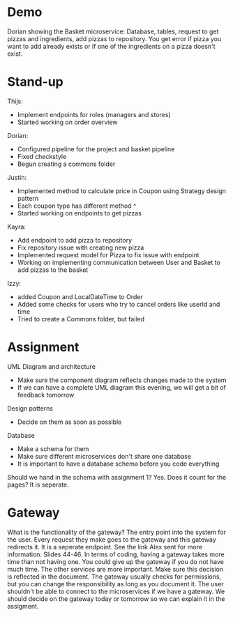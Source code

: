 # Demo
Dorian showing the Basket microservice:
Database, tables, request to get pizzas and ingredients, add pizzas to repository.
You get error if pizza you want to add already exists or if one of the ingredients on a pizza doesn't exist.


# Stand-up

Thijs:
* Implement endpoints for roles (managers and stores)
* Started working on order overview

Dorian:
* Configured pipeline for the project and basket pipeline
* Fixed checkstyle
* Begun creating a commons folder

Justin:
* Implemented method to calculate price in Coupon using Strategy design pattern
* Each coupon type has different method ^
* Started working on endpoints to get pizzas

Kayra:
* Add endpoint to add pizza to repository
* Fix repository issue with creating new pizza
* Implemented request model for Pizza to fix issue with endpoint
* Working on implementing communication between User and Basket to add pizzas to the basket

Izzy:
* added Coupon and LocalDateTime to Order
* Added some checks for users who try to cancel orders like userId and time
* Tried to create a Commons folder, but failed


# Assignment

UML Diagram and architecture
* Make sure the component diagram reflects changes made to the system
* If we can have a complete UML diagram this evening, we will get a bit of feedback tomorrow

Design patterns
* Decide on them as soon as possible

Database
* Make a schema for them
* Make sure different microservices don't share one database
* It is important to have a database schema before you code everything

Should we hand in the schema with assignment 1?
Yes.
Does it count for the pages?
It is seperate.

# Gateway
What is the functionality of the gateway?
The entry point into the system for the user. Every request they make goes to the gateway and 
this gateway redirects it. It is a seperate endpoint. See the link Alex sent for more information. Slides 44-46.
In terms of coding, having a gateway takes more time than not having one. You could give up the gateway if you do not have much time. The other services are more important. 
Make sure this decision is reflected in the document. The gateway usually checks for permissions, but you can change the responsibility as long as you document it.
The user shouldn't be able to connect to the microservices if we have a gateway. We should decide on the gateway today or tomorrow so we can explain it in the assigment.
